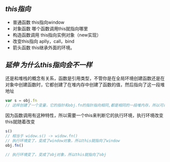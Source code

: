 ## *this指向*

+ 普通函数   this指向window
+ 对象函数   哪个函数调用this就指向哪里
+ 构造函数调用   this指向实例对象（new实现）
+ 改变this指向     aplly，call，bind
+ 箭头函数            this继承外面的环境。

## *延伸 为什么this指向会不一样*

还是和堆栈的概念有关系，函数是引用类型，不管你是在全局环境创建函数还是在对象中创建函数时，它都创建了在堆内存中创建了函数的值，然后指向了这一段堆地址

```js
var s = obj.fn
// 这样创建了一个变量，它的指针和obj.fn的指针指向相同,都是相同的一段堆内存，所以可以s()
```

因为函数调用有这种特性，所以需要一个this来判断它的执行环境，执行环境改变this就随着改变

```js
s()
// 相当于 widow.s() -> widow.fn()
// 执行环境变了，变成了window对象，所以this就指向了window
obj.fn()

// 执行环境变了，变成了obj对象，所以this就指向了obj
```



